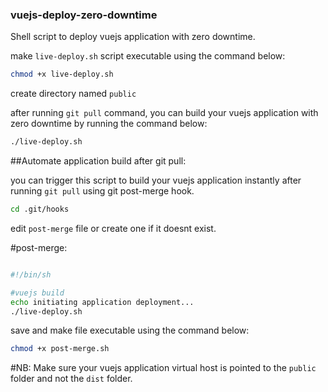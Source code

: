 ### vuejs-deploy-zero-downtime
Shell script to deploy vuejs application with zero downtime.


make ```live-deploy.sh``` script executable using the command below:

```bash
chmod +x live-deploy.sh
```

create directory named ```public```

after running ```git pull``` command, you can build your vuejs application with zero downtime by running the command below:

```bash
./live-deploy.sh
```

##Automate application build after git pull:

you can trigger this script to build your vuejs application instantly after running ```git pull``` using git post-merge hook.

```bash
cd .git/hooks
```

edit ```post-merge``` file or create one if it doesnt exist.

#post-merge:

```bash

#!/bin/sh

#vuejs build
echo initiating application deployment...
./live-deploy.sh
```



save and make file executable using the command below:


```bash
chmod +x post-merge.sh
```





#NB: Make sure your vuejs application virtual host is pointed to the ```public``` folder and not the ```dist``` folder.





